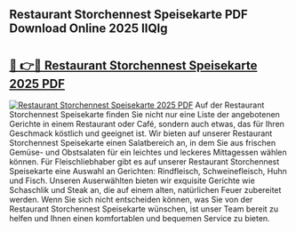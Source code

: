 ## Restaurant Storchennest Speisekarte PDF Download Online 2025 IIQlg

# <h2><a href="http://gc8g5b.nevu.top/?p=Restaurant+Storchennest+Speisekarte">🔗 👉🔴 Restaurant Storchennest Speisekarte 2025 PDF</a></h2>

[![Restaurant Storchennest Speisekarte 2025 PDF](https://i.imgur.com/dBaPXMq.png)](http://gc8g5b.nevu.top/?p=Restaurant+Storchennest+Speisekarte)
Auf der Restaurant Storchennest Speisekarte finden Sie nicht nur eine Liste der angebotenen Gerichte in einem Restaurant oder Café, sondern auch etwas, das für Ihren Geschmack köstlich und geeignet ist. Wir bieten auf unserer Restaurant Storchennest Speisekarte einen Salatbereich an, in dem Sie aus frischen Gemüse- und Obstsalaten für ein leichtes und leckeres Mittagessen wählen können. Für Fleischliebhaber gibt es auf unserer Restaurant Storchennest Speisekarte eine Auswahl an Gerichten: Rindfleisch, Schweinefleisch, Huhn und Fisch. Unseren Auserwählten bieten wir exquisite Gerichte wie Schaschlik und Steak an, die auf einem alten, natürlichen Feuer zubereitet werden. Wenn Sie sich nicht entscheiden können, was Sie von der Restaurant Storchennest Speisekarte wünschen, ist unser Team bereit zu helfen und Ihnen einen komfortablen und bequemen Service zu bieten.
